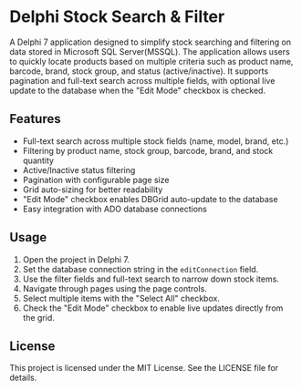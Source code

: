 # Delphi Stock Search & Filter

A Delphi 7 application designed to simplify stock searching and filtering on data stored in Microsoft SQL Server(MSSQL). The application allows users to quickly locate products based on multiple criteria such as product name, barcode, brand, stock group, and status (active/inactive). It supports pagination and full-text search across multiple fields, with optional live update to the database when the "Edit Mode" checkbox is checked.

## Features
- Full-text search across multiple stock fields (name, model, brand, etc.)
- Filtering by product name, stock group, barcode, brand, and stock quantity
- Active/Inactive status filtering
- Pagination with configurable page size
- Grid auto-sizing for better readability
- "Edit Mode" checkbox enables DBGrid auto-update to the database
- Easy integration with ADO database connections

## Usage
1. Open the project in Delphi 7.
2. Set the database connection string in the `editConnection` field.
3. Use the filter fields and full-text search to narrow down stock items.
4. Navigate through pages using the page controls.
5. Select multiple items with the "Select All" checkbox.
6. Check the "Edit Mode" checkbox to enable live updates directly from the grid.

## License
This project is licensed under the MIT License. See the LICENSE file for details.
